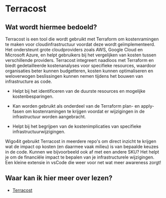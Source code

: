 # Terracost

## Wat wordt hiermee bedoeld?
Terracost is een tool die wordt gebruikt met Terraform om kostenramingen te maken voor cloudinfrastructuur voordat deze wordt geïmplementeerd. Het ondersteunt grote cloudproviders zoals AWS, Google Cloud en Microsoft Azure, en helpt gebruikers bij het vergelijken van kosten tussen verschillende providers. Terracost integreert naadloos met Terraform en biedt gedetailleerde kostenanalyses voor specifieke resources, waardoor organisaties beter kunnen budgetteren, kosten kunnen optimaliseren en weloverwogen beslissingen kunnen nemen tijdens het bouwen van infrastructure as code.

- Helpt bij het identificeren van de duurste resources en mogelijke kostenbesparingen.

- Kan worden gebruikt als onderdeel van de Terraform plan- en apply-fasen om kostenramingen te krijgen voordat er wijzigingen in de infrastructuur worden aangebracht.

- Helpt bij het begrijpen van de kostenimplicaties van specifieke infrastructuurwijzigingen.

Wigo4it gebruikt Terracost in meerdere repo's om direct inzicht te krijgen wat de impact op kosten (en daarmee vaak milieu) is van bepaalde keuzes in de code. Kunnen we bijvoorbeeld ook af met een andere SKU? Het helpt je om de financiële impact te bepalen van je infrastructurele wijzigingen. Een kleine extensie in vsCode die weer voor net wat meer awareness zorgt!

## Waar kan ik hier meer over lezen?
- <a href="https://www.cycloid.io/open-source/terracost">Terracost</a>